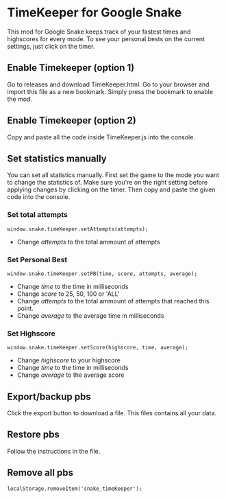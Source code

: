 # TimeKeeper for Google Snake
This mod for Google Snake keeps track of your fastest times and highscores for every mode. To see your personal bests on the current settings, just click on the timer.
## Enable Timekeeper (option 1)
Go to releases and download TimeKeeper.html. Go to your browser and import this file as a new bookmark. Simply press the bookmark to enable the mod.
## Enable Timekeeper (option 2)
Copy and paste all the code inside TimeKeeper.js into the console.
## Set statistics manually
You can set all statistics manually. First set the game to the mode you want to change the statistics of. Make sure you're on the right setting before applying changes by clicking on the timer. Then copy and paste the given code into the console.
### Set total attempts
```
window.snake.timeKeeper.setAttempts(attempts);
```
* Change *attempts* to the total ammount of attempts
### Set Personal Best
```
window.snake.timeKeeper.setPB(time, score, attempts, average);
```
* Change *time* to the time in milliseconds
* Change *score* to 25, 50, 100 or 'ALL'
* Change *attempts* to the total ammount of attempts that reached this point.
* Change *average* to the average time in milliseconds
### Set Highscore
```
window.snake.timeKeeper.setScore(highscore, time, average);
```
* Change *highscore* to your highscore
* Change *time* to the time in milliseconds
* Change *average* to the average score

## Export/backup pbs
Click the export button to download a file. This files contains all your data.
## Restore pbs
Follow the instructions in the file.
## Remove all pbs
```
localStorage.removeItem('snake_timeKeeper');
```

